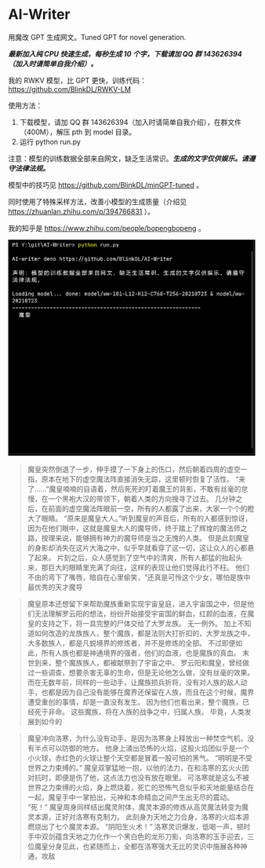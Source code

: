 # AI-Writer
用魔改 GPT 生成网文。Tuned GPT for novel generation.

***最新加入纯 CPU 快速生成，每秒生成 10 个字，下载请加 QQ 群 143626394（加入时请简单自我介绍）。***

我的 RWKV 模型，比 GPT 更快，训练代码：https://github.com/BlinkDL/RWKV-LM

使用方法：
1. 下载模型，请加 QQ 群 143626394（加入时请简单自我介绍），在群文件（400M），解压 pth 到 model 目录。
2. 运行 python run.py

注意：模型的训练数据全部来自网文，缺乏生活常识。***生成的文字仅供娱乐。请遵守法律法规。***

模型中的技巧见 https://github.com/BlinkDL/minGPT-tuned 。

同时使用了特殊采样方法，改善小模型的生成质量（介绍见 https://zhuanlan.zhihu.com/p/394766831 ）。

我的知乎是 https://www.zhihu.com/people/bopengbopeng 。

![Screenshot](AI-Writer.gif)

> 魔皇突然倒退了一步，伸手摸了一下身上的伤口，然后朝着四周的虚空一指，原本在地下的虚空魔法阵直接消失无踪，这里顿时恢复了活性。
  “来了……”魔皇喃喃的自语着，然后死死的盯着魔王的背影，不敢有丝毫的怠慢，在一个黑袍大汉的带领下，朝着人类的方向搜寻了过去。
  几分钟之后，在前面的虚空魔法阵眼前一空，所有的人都露了出来，大家一个个的瞪大了眼睛。
  “原来是魔皇大人。”听到魔皇的声音后，所有的人都感到惊讶，因为在他们眼中，这就是魔皇大人的魔导师，终于踏上了辉煌的魔法师之路，按理来说，能够拥有神力的魔导师是当之无愧的人类。
  但是此刻魔皇的身影却消失在这片大海之中，似乎早就看穿了这一切，这让众人的心都悬了起来。
  片刻之后，众人感觉到了空气中的清爽，所有人都猛的抬起头来，那巨大的眼睛里充满了向往，这样的表现让他们觉得此行不枉。
  他们不由的弯下了嘴唇，暗自在心里偷笑，“还真是可怜这个少女，哪怕是族中最优秀的天才魔导

> 魔皇原本还想留下来帮助魔族重新实现宇宙皇庭，进入宇宙国之中，但是他们无法理解罗云阳的想法，纷纷开始接受宇宙国的鲜血，红颜的血液，在魔皇的支持之下，将一具完整的尸体交给了大罗龙族。
  无一例外。
  加上不知道如何改造的龙族族人，整个魔族，都是法则大打折扣的，大罗龙族之中，大多数族人，都是凡蜕境界的修炼者，并不是修炼的全部。
  不过即便如此，所有人族也都是神通境界的强者，他们的血液，也是魔族的真血。
  末世到来，整个魔族族人，都被献祭到了宇宙之中。
  罗云阳和魔皇，曾经做过一些调查，想要杀害无辜的生命，但是无论他怎么做，没有丝毫的效果。
  而在无数年前，同样的一些动手，让魔族损兵折将，没有对人族的敌人动手，也都是因为自己没有能够在魔界还保留在人族，而且在这个时候，魔界遭受重创的事情，却是一直没有发生。
  因为他们也看出来，整个魔族，已经死于非命。
  这些魔族，将在人族的战争之中，归属人族。
  毕竟，人类发展到如今的

> 魔皇冲向洛寒，为什么没有动手，是因为洛寒身上释放出一种焚空气机，没有半点可以防御的地方。
  他身上涌出恐怖的火焰，这股火焰团似乎是一个小火球，赤红色的火球让整个天空都是冒着一股可怕的黑气。
  “明明是不受世界之力束缚的。”
  魔皇双掌猛地一抱，以他的法力，在和洛寒的玄火火团对抗时，即便是伤了他，这点法力也没有放在眼里。
  可洛寒就是这么不被世界之力束缚的火焰，身上燃烧着，死亡的恐怖气息似乎和天地能量结合在一起，魔皇手中一掌拍出，元神和本命精血之间产生出无尽的震动。
  “死！”
  魔皇周身同样结出魔灵附体，魔灵本源的修炼从高灵魔法转变为魔灵本源，正好对洛寒有克制力。
  此刻身为天地之力合身，洛寒的火焰本源燃烧出了七个魔灵本源。
  “阴阳生火术！”
  洛寒灵识爆发，低喝一声，顿时手中双剑蕴含天地之力化作一个黑白色的龙形刀影，向洛寒的玉手迎去，三位魔皇分身见此，也紧随而上，全都在洛寒强大无比的灵识中施展各种神通，攻敌
